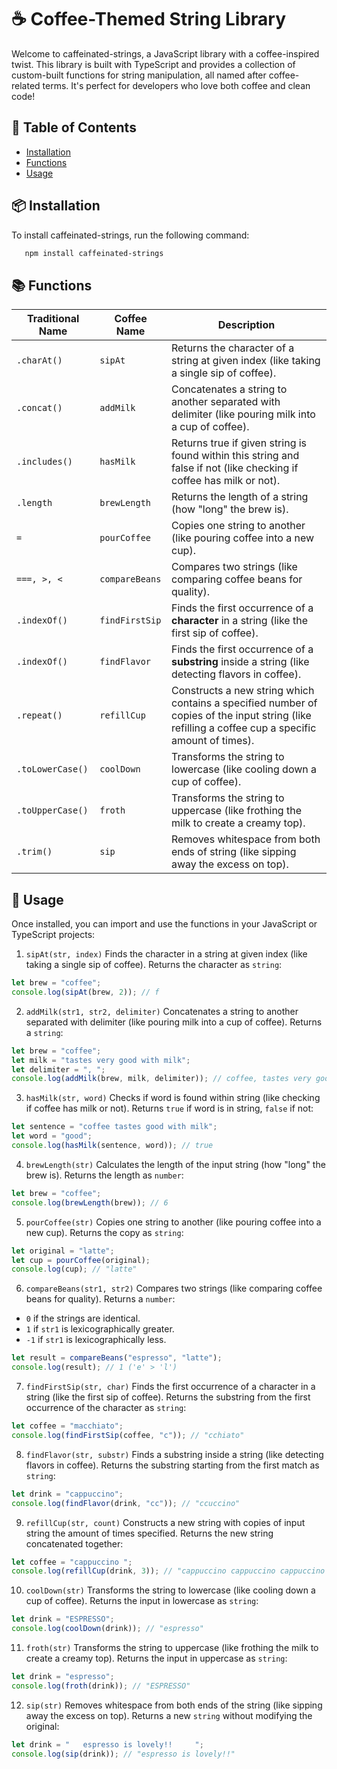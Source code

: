 # ☕ Coffee-Themed String Library

Welcome to caffeinated-strings, a JavaScript library with a coffee-inspired twist. This library is built with TypeScript and provides a collection of custom-built functions for string manipulation, all named after coffee-related terms. It's perfect for developers who love both coffee and clean code!

## 📖 Table of Contents

- [Installation](#installation)
- [Functions](#functions)
- [Usage](#usage)

## 📦 Installation

To install caffeinated-strings, run the following command:

```bash
   npm install caffeinated-strings
```

## 📚 Functions

| Traditional Name | Coffee Name    | Description                                                                                                                                       |
| ---------------- | -------------- | ------------------------------------------------------------------------------------------------------------------------------------------------- |
| `.charAt()`      | `sipAt`        | Returns the character of a string at given index (like taking a single sip of coffee).                                                            |
| `.concat()`      | `addMilk`      | Concatenates a string to another separated with delimiter (like pouring milk into a cup of coffee).                                               |
| `.includes()`    | `hasMilk`      | Returns true if given string is found within this string and false if not (like checking if coffee has milk or not).                              |
| `.length`        | `brewLength`   | Returns the length of a string (how "long" the brew is).                                                                                          |
| `=`              | `pourCoffee`   | Copies one string to another (like pouring coffee into a new cup).                                                                                |
| `===, >, <`      | `compareBeans` | Compares two strings (like comparing coffee beans for quality).                                                                                   |
| `.indexOf()`     | `findFirstSip` | Finds the first occurrence of a **character** in a string (like the first sip of coffee).                                                         |
| `.indexOf()`     | `findFlavor`   | Finds the first occurrence of a **substring** inside a string (like detecting flavors in coffee).                                                 |
| `.repeat()`      | `refillCup`    | Constructs a new string which contains a specified number of copies of the input string (like refilling a coffee cup a specific amount of times). |
| `.toLowerCase()` | `coolDown`     | Transforms the string to lowercase (like cooling down a cup of coffee).                                                                           |
| `.toUpperCase()` | `froth`        | Transforms the string to uppercase (like frothing the milk to create a creamy top).                                                               |
| `.trim()`        | `sip`          | Removes whitespace from both ends of string (like sipping away the excess on top).                                                                |

## 🔧 Usage

Once installed, you can import and use the functions in your JavaScript or TypeScript projects:

1. `sipAt(str, index)`
   Finds the character in a string at given index (like taking a single sip of coffee).
   Returns the character as `string`:

```js
let brew = "coffee";
console.log(sipAt(brew, 2)); // f
```

2. `addMilk(str1, str2, delimiter)`
   Concatenates a string to another separated with delimiter (like pouring milk into a cup of coffee).
   Returns a `string`:

```js
let brew = "coffee";
let milk = "tastes very good with milk";
let delimiter = ", ";
console.log(addMilk(brew, milk, delimiter)); // coffee, tastes very good with milk
```

3. `hasMilk(str, word)`
   Checks if word is found within string (like checking if coffee has milk or not).
   Returns `true` if word is in string, `false` if not:

```js
let sentence = "coffee tastes good with milk";
let word = "good";
console.log(hasMilk(sentence, word)); // true
```

4. `brewLength(str)`
   Calculates the length of the input string (how "long" the brew is).
   Returns the length as `number`:

```js
let brew = "coffee";
console.log(brewLength(brew)); // 6
```

5. `pourCoffee(str)`
   Copies one string to another (like pouring coffee into a new cup).
   Returns the copy as `string`:

```js
let original = "latte";
let cup = pourCoffee(original);
console.log(cup); // "latte"
```

6. `compareBeans(str1, str2)`
   Compares two strings (like comparing coffee beans for quality). Returns a `number`:

- `0` if the strings are identical.
- `1` if `str1` is lexicographically greater.
- `-1` if `str1` is lexicographically less.

```js
let result = compareBeans("espresso", "latte");
console.log(result); // 1 ('e' > 'l')
```

7. `findFirstSip(str, char)`
   Finds the first occurrence of a character in a string (like the first sip of coffee). Returns the substring from the first occurrence of the character as `string`:

```js
let coffee = "macchiato";
console.log(findFirstSip(coffee, "c")); // "cchiato"
```

8. `findFlavor(str, substr)`
   Finds a substring inside a string (like detecting flavors in coffee). Returns the substring starting from the first match as `string`:

```js
let drink = "cappuccino";
console.log(findFlavor(drink, "cc")); // "ccuccino"
```

9. `refillCup(str, count)`
   Constructs a new string with copies of input string the amount of times specified. Returns the new string concatenated together:

```js
let coffee = "cappuccino ";
console.log(refillCup(drink, 3)); // "cappuccino cappuccino cappuccino "
```

10. `coolDown(str)`
    Transforms the string to lowercase (like cooling down a cup of coffee).
    Returns the input in lowercase as `string`:

```js
let drink = "ESPRESSO";
console.log(coolDown(drink)); // "espresso"
```

11. `froth(str)`
    Transforms the string to uppercase (like frothing the milk to create a creamy top).
    Returns the input in uppercase as `string`:

```js
let drink = "espresso";
console.log(froth(drink)); // "ESPRESSO"
```

12. `sip(str)`
    Removes whitespace from both ends of the string (like sipping away the excess on top).
    Returns a new `string` without modifying the original:

```js
let drink = "   espresso is lovely!!     ";
console.log(sip(drink)); // "espresso is lovely!!"
```
